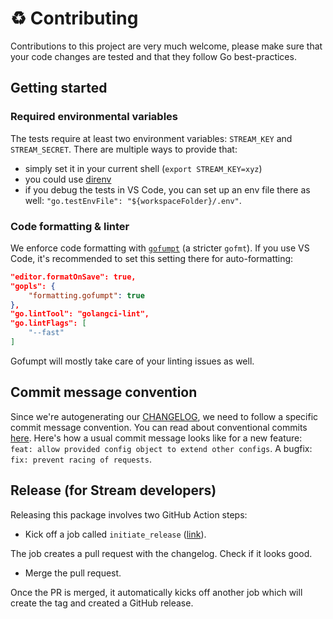 # :recycle: Contributing

Contributions to this project are very much welcome, please make sure that your code changes are tested and that they follow
Go best-practices.

## Getting started

### Required environmental variables

The tests require at least two environment variables: `STREAM_KEY` and `STREAM_SECRET`. There are multiple ways to provide that:
- simply set it in your current shell (`export STREAM_KEY=xyz`)
- you could use [direnv](https://direnv.net/)
- if you debug the tests in VS Code, you can set up an env file there as well: `"go.testEnvFile": "${workspaceFolder}/.env"`.

### Code formatting & linter

We enforce code formatting with [`gofumpt`](https://github.com/mvdan/gofumpt) (a stricter `gofmt`). If you use VS Code, it's recommended to set this setting there for auto-formatting:

```json
"editor.formatOnSave": true,
"gopls": {
    "formatting.gofumpt": true
},
"go.lintTool": "golangci-lint",
"go.lintFlags": [
    "--fast"
]
```

Gofumpt will mostly take care of your linting issues as well.

## Commit message convention

Since we're autogenerating our [CHANGELOG](./CHANGELOG.md), we need to follow a specific commit message convention.
You can read about conventional commits [here](https://www.conventionalcommits.org/). Here's how a usual commit message looks like for a new feature: `feat: allow provided config object to extend other configs`. A bugfix: `fix: prevent racing of requests`.

## Release (for Stream developers)

Releasing this package involves two GitHub Action steps:

- Kick off a job called `initiate_release` ([link](https://github.com/GetStream/stream-chat-go/actions/workflows/initiate_release.yml)).

The job creates a pull request with the changelog. Check if it looks good.

- Merge the pull request.

Once the PR is merged, it automatically kicks off another job which will create the tag and created a GitHub release.
